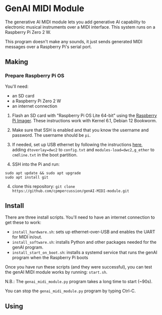 # GenAI MIDI Module

The generative AI MIDI module lets you add generative AI capability to electronic musical instruments over a MIDI interface. This system runs on a Raspberry Pi Zero 2 W. 

This program doesn't make any sounds, it just sends generated MIDI messages over a Raspberry Pi's serial port.

## Making

### Prepare Raspberry Pi OS

You'll need:

- an SD card
- a Raspberry Pi Zero 2 W
- an internet connection

1. Flash an SD card with "Raspberry Pi OS Lite 64-bit" using the [Raspberry Pi Imager](https://www.raspberrypi.com/software/). These instructions work with Kernel 6.1, Debian 12 Bookworm.

2. Make sure that SSH is enabled and that you know the username and password. The username should be `pi`.

3. If needed, set up USB ethernet by following the instructions [here](https://forums.raspberrypi.com/viewtopic.php?p=2184846), adding `dtoverlay=dwc2` to `config.txt` and `modules-load=dwc2,g_ether` to `cmdline.txt` in the boot partition.

3. SSH into the Pi and run:

```
sudo apt update && sudo apt upgrade
sudo apt install git
```

4. clone this repository: `git clone https://github.com/cpmpercussion/genAI-MIDI-module.git`

## Install

There are three install scripts. You'll need to have an internet connection to get these to work:

- `install_hardware.sh`: sets up ethernet-over-USB and enables the UART for MIDI in/out.
- `install_software.sh`: installs Python and other packages needed for the genAI program.
- `install_start_on_boot.sh`: installs a systemd service that runs the genAI program when the Raspberry Pi boots

Once you have run these scripts (and they were successful), you can test the genAI MIDI module works by running: `start.sh`.

N.B.: The `genai_midi_module.py` program takes a long time to start (~90s).

You can stop the `genai_midi_module.py` program by typing Ctrl-C.

## Using



